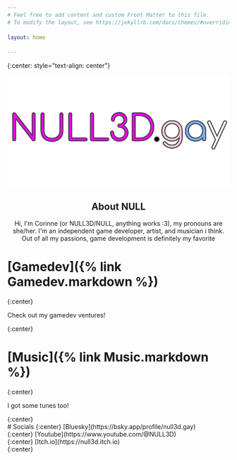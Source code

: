 ```yaml
---
# Feel free to add content and custom Front Matter to this file.
# To modify the layout, see https://jekyllrb.com/docs/themes/#overriding-theme-defaults

layout: home

---
```


{:center: style="text-align: center"}



[![Home](/img/banner.png)]()

<h2 style="text-align: center"> About NULL </h2>
<p style="text-align: center">Hi, I'm Corinne (or NULL3D/NULL, anything works :3), my pronouns are she/her. I'm an independent game developer, artist, and musician i think. Out of all my passions, game development is definitely my favorite</p>

# [Gamedev]({% link Gamedev.markdown %})
{:center}
<p> Check out my gamedev ventures!</p>
{:center}

<br />

# [Music]({% link Music.markdown %})
{:center}
<p> I got some tunes too!</p>
{:center}

<br />
# Socials
{:center}
[Bluesky](https://bsky.app/profile/null3d.gay)<br />
{:center}
[Youtube](https://www.youtube.com/@NULL3D)<br />
{:center}
[Itch.io](https://null3d.itch.io)<br />
{:center}
